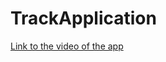# TrackApplication

[Link to the video of the app](https://drive.google.com/drive/u/2/folders/1olarsCLvzQSygSLv3JYrNmNWD9l7O-mT)
